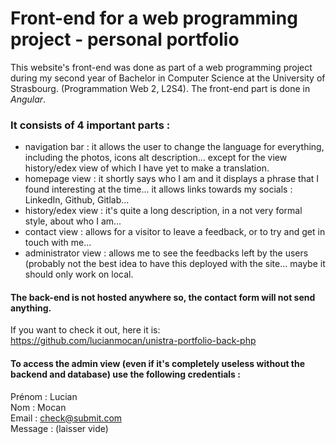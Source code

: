# Front-end for a web programming project - personal portfolio

This website's front-end was done as part of a web programming project during my second year of Bachelor in Computer Science at the University of Strasbourg. (Programmation Web 2, L2S4).
The front-end part is done in *Angular*. 

### It consists of 4 important parts :
- navigation bar : it allows the user to change the language for everything, including the photos, icons alt description... except for the view history/edex view of which I have yet to make a translation.
- homepage view : it shortly says who I am and it displays a phrase that I found interesting at the time... it allows links towards my socials : LinkedIn, Github, Gitlab...
- history/edex view : it's quite a long description, in a not very formal style, about who I am...
- contact view : allows for a visitor to leave a feedback, or to try and get in touch with me...
- administrator view : allows me to see the feedbacks left by the users (probably not the best idea to have this deployed with the site... maybe it should only work on local.

#### The back-end is not hosted anywhere so, the contact form will not send anything. 
If you want to check it out, here it is: https://github.com/lucianmocan/unistra-portfolio-back-php
#### To access the admin view (even if it's completely useless without the backend and database) use the following credentials : 
Prénom : Lucian\
Nom : Mocan\
Email : check@submit.com\
Message : (laisser vide)

